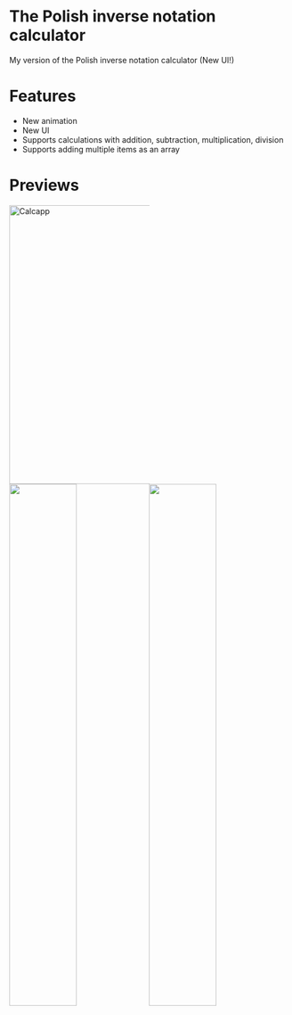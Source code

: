 <h1>
The Polish inverse notation calculator
</h1>

My version of the Polish inverse notation calculator (New UI!)

<h1>Features</h1>
<ul>
<li>New animation</li>
<li>New UI</li>
<li>Supports calculations with addition, subtraction, multiplication, division</li>
<li>Supports adding multiple items as an array</li>
</ul>
<h1>Previews</h1>

<div>
 <img src="https://github.com/Rodielm/prj-cursobasico-1/blob/master/demo.gif" style="max-width: 50%; height: 500px;" title="Calcapp" />
</div>

<div style="width=100%">
<img src="https://github.com/Rodielm/prj-cursobasico-1/blob/master/main.png" width="49%"/>
<img src="https://github.com/Rodielm/prj-cursobasico-1/blob/master/help.png" width="49%"/>
</div>



